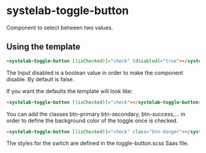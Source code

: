 # systelab-toggle-button

Component to select between two values.

## Using the template

```html
<systelab-toggle-button [(isChecked)]="check" [disabled]="true"></systelab-toggle-button>
```

The Input disabled is a boolean value in order to make the component disable. By default is false.

If you want the defaults the template will look like:

```html
<systelab-toggle-button [(isChecked)]="check"></systelab-toggle-button>
```

You can add the classes btn-primary btn-secondary, btn-success,... in order to define the background color of the toggle once is checked.

```html
<systelab-toggle-button [(isChecked)]="check" class="btn-danger"></systelab-toggle-button>
```

The styles for the switch are defined in the toggle-button.scss Saas file.

